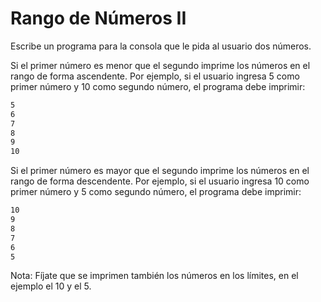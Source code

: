# Rango de Números II

Escribe un programa para la consola que le pida al usuario dos números.

Si el primer número es menor que el segundo imprime los números en el rango de forma ascendente.  Por ejemplo, si el usuario ingresa 5 como primer número y 10 como segundo número, el programa debe imprimir:

```markdown
5
6
7
8
9
10
```

Si el primer número es mayor que el segundo imprime los números en el rango de forma descendente. Por ejemplo, si el usuario ingresa 10 como primer número y 5 como segundo número, el programa debe imprimir:

```markdown
10
9
8
7
6
5
```

Nota: Fíjate que se imprimen también los números en los límites, en el ejemplo el 10 y el 5.
